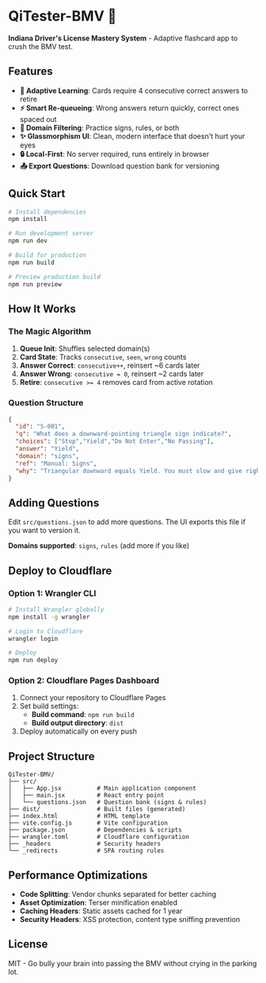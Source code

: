 # QiTester-BMV 🚗

**Indiana Driver's License Mastery System** - Adaptive flashcard app to crush the BMV test.

## Features

- **🧠 Adaptive Learning**: Cards require 4 consecutive correct answers to retire
- **⚡ Smart Re-queueing**: Wrong answers return quickly, correct ones spaced out  
- **🎯 Domain Filtering**: Practice signs, rules, or both
- **✨ Glassmorphism UI**: Clean, modern interface that doesn't hurt your eyes
- **🔒 Local-First**: No server required, runs entirely in browser
- **📤 Export Questions**: Download question bank for versioning

## Quick Start

```bash
# Install dependencies
npm install

# Run development server
npm run dev

# Build for production
npm run build

# Preview production build
npm run preview
```

## How It Works

### The Magic Algorithm
1. **Queue Init**: Shuffles selected domain(s)
2. **Card State**: Tracks `consecutive`, `seen`, `wrong` counts
3. **Answer Correct**: `consecutive++`, reinsert ~6 cards later
4. **Answer Wrong**: `consecutive = 0`, reinsert ~2 cards later  
5. **Retire**: `consecutive >= 4` removes card from active rotation

### Question Structure
```json
{
  "id": "S-001",
  "q": "What does a downward-pointing triangle sign indicate?",
  "choices": ["Stop","Yield","Do Not Enter","No Passing"],
  "answer": "Yield", 
  "domain": "signs",
  "ref": "Manual: Signs",
  "why": "Triangular downward equals Yield. You must slow and give right-of-way."
}
```

## Adding Questions

Edit `src/questions.json` to add more questions. The UI exports this file if you want to version it.

**Domains supported**: `signs`, `rules` (add more if you like)

## Deploy to Cloudflare

### Option 1: Wrangler CLI
```bash
# Install Wrangler globally
npm install -g wrangler

# Login to Cloudflare
wrangler login

# Deploy
npm run deploy
```

### Option 2: Cloudflare Pages Dashboard
1. Connect your repository to Cloudflare Pages
2. Set build settings:
   - **Build command**: `npm run build`
   - **Build output directory**: `dist`
3. Deploy automatically on every push

## Project Structure

```
QiTester-BMV/
├── src/
│   ├── App.jsx          # Main application component
│   ├── main.jsx         # React entry point  
│   └── questions.json   # Question bank (signs & rules)
├── dist/                # Built files (generated)
├── index.html           # HTML template
├── vite.config.js       # Vite configuration
├── package.json         # Dependencies & scripts
├── wrangler.toml        # Cloudflare configuration
├── _headers             # Security headers
└── _redirects           # SPA routing rules
```

## Performance Optimizations

- **Code Splitting**: Vendor chunks separated for better caching
- **Asset Optimization**: Terser minification enabled
- **Caching Headers**: Static assets cached for 1 year
- **Security Headers**: XSS protection, content type sniffing prevention

## License

MIT - Go bully your brain into passing the BMV without crying in the parking lot.